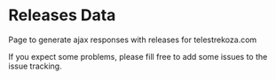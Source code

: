 Releases Data
============

Page to generate ajax responses with releases for telestrekoza.com

If you expect some problems, please fill free to add some issues to the issue tracking.
